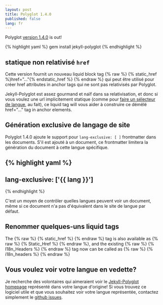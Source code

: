 ```yaml
---
layout: post
title: Polyglot 1.4.0
published: false
lang: fr
---
```


Polyglot [version 1.4.0](https://rubygems.org/gems/jekyll-polyglot/versions/1.4.0) is out!

{% highlight yaml %}
gem install jekyll-polyglot
{% endhighlight %}

## statique non relativisé `href`

Cette version fournit un nouveau liquid block tag {% raw %} {% static_href %}href="..."{% endstatic_href %} {% endraw %} qui peut être utilisé pour créer href attributes in anchor tags qui ne sont pas relativisés par Polyglot.

Jekyll-Polyglot est assez gourmand et naïf dans sa relativisation, et donc si vous voulez une url implicitement statique (comme pour [faire un sélecteur de langue](https://github.com/untra/polyglot/blob/master/site/_includes/sidebar.html#L40-L42), au fait), ce liquid tag will vous aider à construire ce démêlé href="..." tag in anchor elements.

## Génération exclusive de langage de site

Polyglot 1.4.0 ajoute le support pour `lang-exclusive: [ ]`  frontmatter dans les documents. S'il est ajouté à un document, ce frontmatter limitera la génération du document à cette langue spécifique.

{% highlight yaml %}
---
lang-exclusive: ['{{ lang }}']
---
{% endhighlight %}

C'est un moyen de contrôler quelles langues peuvent voir un document, même si ce document n'a pas d'équivalent dans le site de langue par défaut.

## Renommer quelques-uns liquid tags

The {% raw %} {% static_href %} {% endraw %} tag is also available as {% raw %} {% Static_Href %} {% endraw %}, and the existing {% raw %} {% I18n_Headers %} {% endraw %} tag now can be called as {% raw %} {% i18n_headers %} {% endraw %}

## Vous voulez voir votre langue en vedette?

Je recherche des volontaires qui aimeraient voir le [Jekyll-Polyglot homepage](https://polyglot.untra.io/) représenté dans votre langue d'origine! Si vous trouvez ce logiciel utile et que vous souhaitez voir votre langue représentée, contactez simplement le [github issues](https://github.com/untra/polyglot/issues).
